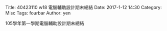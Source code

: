 Title: 40423110 w18 電腦輔助設計期末總結
Date: 2017-1-12 14:30
Category: Misc
Tags: fourbar
Author: yen

<!-- PELICAN_END_SUMMARY -->

105學年第一學期電腦輔助設計期末總結 

